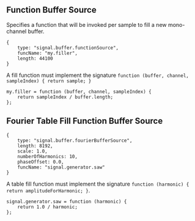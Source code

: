 
## Function Buffer Source
Specifies a function that will be invoked per sample to fill a new mono-channel buffer.

    {
        type: "signal.buffer.functionSource",
        funcName: "my.filler",
        length: 44100
    }

A fill function must implement the signature ``function (buffer, channel, sampleIndex) { return sample; }``

    my.filler = function (buffer, channel, sampleIndex) {
        return sampleIndex / buffer.length;
    };

## Fourier Table Fill Function Buffer Source

    {
        type: "signal.buffer.fourierBufferSource",
        length: 8192,
        scale: 1.0,
        numberOfHarmonics: 10,
        phaseOffset: 0.0,
        funcName: "signal.generator.saw"
    }

A table fill function must implement the signature ``function (harmonic) { return amplitudeForHarmonic; }``.

    signal.generator.saw = function (harmonic) {
        return 1.0 / harmonic;
    };
